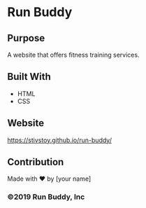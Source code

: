 # Run Buddy

## Purpose
A website that offers fitness training services.

## Built With
* HTML
* CSS

## Website
https://stivstoy.github.io/run-buddy/

## Contribution
Made with ❤️ by [your name]

### ©️2019 Run Buddy, Inc 
